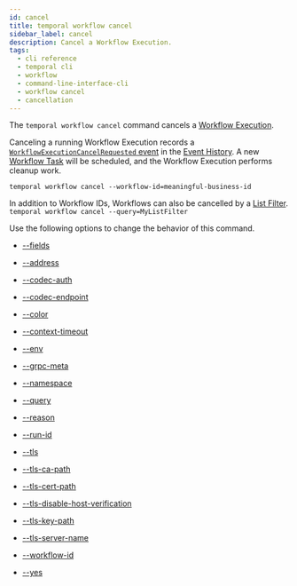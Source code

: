 ```yaml
---
id: cancel
title: temporal workflow cancel
sidebar_label: cancel
description: Cancel a Workflow Execution.
tags:
  - cli reference
  - temporal cli
  - workflow
  - command-line-interface-cli
  - workflow cancel
  - cancellation
---
```


The `temporal workflow cancel` command cancels a [Workflow Execution](/concepts/what-is-a-workflow-execution).

Canceling a running Workflow Execution records a [`WorkflowExecutionCancelRequested` event](/references/events#workflowexecutioncancelrequested) in the [Event History](/concepts/what-is-an-event-history).
A new [Workflow Task](/concepts/what-is-a-workflow-task) will be scheduled, and the Workflow Execution performs cleanup work.

`temporal workflow cancel --workflow-id=meaningful-business-id`

In addition to Workflow IDs, Workflows can also be cancelled by a [List Filter](/visibility#list-filter).
`temporal workflow cancel --query=MyListFilter`

Use the following options to change the behavior of this command.

- [--fields](/cli/cmd-options/fields)

- [--address](/cli/cmd-options/address)

- [--codec-auth](/cli/cmd-options/codec-auth)

- [--codec-endpoint](/cli/cmd-options/codec-endpoint)

- [--color](/cli/cmd-options/color)

- [--context-timeout](/cli/cmd-options/context-timeout)

- [--env](/cli/cmd-options/env)

- [--grpc-meta](/cli/cmd-options/grpc-meta)

- [--namespace](/cli/cmd-options/namespace)

- [--query](/cli/cmd-options/query)

- [--reason](/cli/cmd-options/reason)

- [--run-id](/cli/cmd-options/run-id)

- [--tls](/cli/cmd-options/tls)

- [--tls-ca-path](/cli/cmd-options/tls-ca-path)

- [--tls-cert-path](/cli/cmd-options/tls-cert-path)

- [--tls-disable-host-verification](/cli/cmd-options/tls-disable-host-verification)

- [--tls-key-path](/cli/cmd-options/tls-key-path)

- [--tls-server-name](/cli/cmd-options/tls-server-name)

- [--workflow-id](/cli/cmd-options/workflow-id)

- [--yes](/cli/cmd-options/yes)
